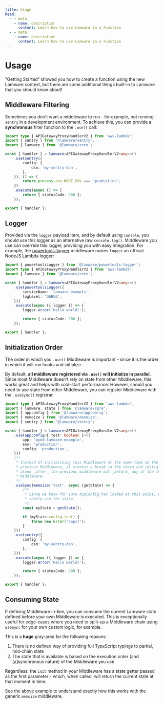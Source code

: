 ```yaml
---
title: Usage
head:
  - - meta
    - name: description
      content: Learn how to use Lamware in a Function
  - - meta
    - name: description
      content: Learn how to use Lamware in a Function
---
```


# Usage

"Getting Started" showed you how to create a function using the new Lamware context, but there are some additional things built-in to Lamware that you should know about!

## Middleware Filtering

Sometimes you don't want a middleware to run - for example, not running `sentry` in a development environment. To achieve this, you can provide a **synchronous** filter function to the `.use()` call:

```typescript
import type { APIGatewayProxyHandlerV2 } from 'aws-lambda';
import { sentry } from '@lamware/sentry';
import { lamware } from '@lamware/core';

const { handler } = lamware<APIGatewayProxyHandlerV2<any>>()
    .use(sentry({
        config: {
            dsn: 'my-sentry-dsn',
        },
    }), () => {
        return process.env.NODE_ENV === 'production';
    })
    .execute(async () => {
        return { statusCode: 200 };
    });

export { handler };
```

## Logger

Provided via the `logger` payload item, and by default using `console`, you should use this logger as an alternative raw `console.log()`. Middleware you use can override this logger, providing you with easy integration. For example, the [powertools-logger](https://github.com/oyed/lamware/tree/master/packages/powertools-logger) middleware makes `logger` an official NodeJS Lambda logger:

```typescript
import { powertoolsLogger } from '@lamware/powertools-logger';
import type { APIGatewayProxyHandlerV2 } from 'aws-lambda';
import { lamware } from '@lamware/core';

const { handler } = lamware<APIGatewayProxyHandlerV2<any>>()
    .use(powertoolsLogger({
        serviceName: 'lamware-example',
        logLevel: 'DEBUG',
    }))
    .execute(async ({ logger }) => {
        logger.error('Hello world!');

        return { statusCode: 200 };
    });

export { handler };
```

## Initialization Order

The order in which you `.use()` Middleware is important - since it is the order in which it will run hooks and initialize.

By default, **all middleware registered via `.use()` will initialize in parallel.** Since most Middleware doesn't rely on state from other Middleware, this works great and helps with cold-start performance. However, should you need to use state from other Middleware, you can register Middleware with the `.useSync()` registrar.

```typescript
import type { APIGatewayProxyHandlerV2 } from 'aws-lambda';
import { lamware, state } from '@lamware/core';
import { appconfig } from '@lamware/appconfig';
import { memoize } from '@lamware/memoize';
import { sentry } from '@lamware/sentry';

const { handler } = lamware<APIGatewayProxyHandlerV2<any>>()
    .use(appconfig<{ test: boolean }>({
        app: 'oyed-lamware-example',
        env: 'production',
        config: 'production',
    }))
    /**
     * Instead of initializing this Middleware at the same time as the
     * previous Middleware, it creates a break in the chain and initializes
     * alone _after_ the previous middleware but _before_ any of the following
     * Middleware.
     */
    .useSync(memoize('test', async (getState) => {
        /**
         * Since we know for sure AppConfig has loaded at this point, we can
         * safely use the state.
         */
        const myState = getState();

        if (myState.config.test) {
            throw new Error('oops!');
        }
    }))
    .use(sentry({
        config: {
            dsn: 'my-sentry-dsn',
        },
    }))
    .execute(async ({ logger }) => {
        logger.error('Hello world!');

        return { statusCode: 200 };
    });

export { handler };
```

## Consuming State

If defining Middleware in-line, you can consume the current Lamware state defined before your own Middleware is executed. This is exceptionally useful for edge-cases where you need to split-up a Middleware chain using `useSync` for your own custom logic, for example.

This is a **huge** gray-area for the following reasons:

1. There is no defined way of providing full TypeScript typings to partial, mid-chain state
2. The state that is available is based on the execution order (and [a]synchronous nature) of the Middleware you use

Regardless, the `init` method in your Middleware has a state getter passed as the first parameter - which, when called, will return the current state at that moment in time.

See the [above example](#initialization-order) to understand exactly how this works with the generic `memoize` middleware.
